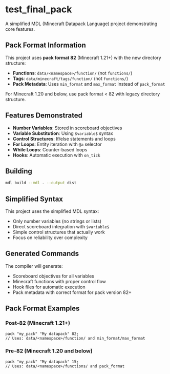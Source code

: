 # test_final_pack

A simplified MDL (Minecraft Datapack Language) project demonstrating core features.

## Pack Format Information

This project uses **pack format 82** (Minecraft 1.21+) with the new directory structure:
- **Functions**: `data/<namespace>/function/` (not `functions/`)
- **Tags**: `data/minecraft/tags/function/` (not `functions/`)
- **Pack Metadata**: Uses `min_format` and `max_format` instead of `pack_format`

For Minecraft 1.20 and below, use pack format < 82 with legacy directory structure.

## Features Demonstrated

- **Number Variables**: Stored in scoreboard objectives
- **Variable Substitution**: Using `$variable$` syntax
- **Control Structures**: If/else statements and loops
- **For Loops**: Entity iteration with `@a` selector
- **While Loops**: Counter-based loops
- **Hooks**: Automatic execution with `on_tick`

## Building

```bash
mdl build --mdl . --output dist
```

## Simplified Syntax

This project uses the simplified MDL syntax:
- Only number variables (no strings or lists)
- Direct scoreboard integration with `$variable$`
- Simple control structures that actually work
- Focus on reliability over complexity

## Generated Commands

The compiler will generate:
- Scoreboard objectives for all variables
- Minecraft functions with proper control flow
- Hook files for automatic execution
- Pack metadata with correct format for pack version 82+

## Pack Format Examples

### Post-82 (Minecraft 1.21+)
```mdl
pack "my_pack" "My datapack" 82;
// Uses: data/<namespace>/function/ and min_format/max_format
```

### Pre-82 (Minecraft 1.20 and below)
```mdl
pack "my_pack" "My datapack" 15;
// Uses: data/<namespace>/functions/ and pack_format
```
